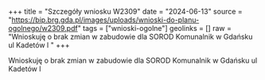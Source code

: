 +++
title = "Szczegóły wniosku W2309"
date = "2024-06-13"
source = "https://bip.brg.gda.pl/images/uploads/wnioski-do-planu-ogolnego/w2309.pdf"
tags = ["wnioski-ogolne"]
geolinks = []
raw = "Wnioskuję o brak zmian w zabudowie dla SOROD Komunalnik w Gdańsku ul Kadetów l "
+++

Wnioskuję o brak zmian w zabudowie dla SOROD Komunalnik w Gdańsku ul Kadetów
l




